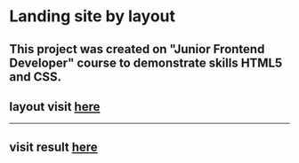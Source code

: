 # Landing site by layout

## This project was created on "Junior Frontend Developer" course to demonstrate skills HTML5 and CSS.

## layout visit [here](https://www.figma.com/file/TdXgADLSbn7npH24qcjkAg/IC-%22Repair-Design-Project%22?node-id=0-1)

----

## visit result [here](https://rokokos97.github.io/SkillFactory_homework_landing/)
